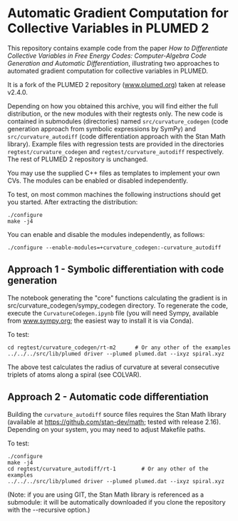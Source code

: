Automatic Gradient Computation for Collective Variables in PLUMED 2
========================================

This repository contains example code from the paper *How to
Differentiate Collective Variables in Free Energy Codes:
Computer-Algebra Code Generation and Automatic Differentiation*,
illustrating two approaches to automated gradient computation for
collective variables in PLUMED.

It is a fork of the PLUMED 2 repository (www.plumed.org) taken at
release v2.4.0.

Depending on how you obtained this archive, you will find either the
full distribution, or the new modules with their regtests only. The
new code is contained in submodules (directories) named
`src/curvature_codegen` (code generation approach from symbolic
expressions by SymPy) and `src/curvature_autodiff` (code
differentiation approach with the Stan Math library). Example files
with regression tests are provided in the directories
`regtest/curvature_codegen` and `regtest/curvature_autodiff`
respectively.  The rest of PLUMED 2 repository is unchanged.

You may use the supplied C++ files as templates to implement your own
CVs. The modules can be enabled or disabled independently.

To test, on most common machines the following instructions should get
you started. After extracting the distribution:

    ./configure 
    make -j4

You can enable and disable the modules independently, as follows:

    ./configure --enable-modules=+curvature_codegen:-curvature_autodiff



Approach 1 - Symbolic differentiation with code generation
--------------------

The notebook generating the "core" functions calculating the gradient
is in src/curvature_codegen/sympy_codegen directory. To regenerate the
code, execute the `CurvatureCodegen.ipynb` file (you will need Sympy,
available from www.sympy.org; the easiest way to install it is via
Conda).

To test:

    cd regtest/curvature_codegen/rt-m2		# Or any other of the examples
    ../../../src/lib/plumed driver --plumed plumed.dat --ixyz spiral.xyz

The above test calculates the radius of curvature at several consecutive
triplets of atoms along a spiral (see COLVAR).



Approach 2 - Automatic code differentiation
--------------------

Building the `curvature_autodiff` source files requires the Stan Math
library (available at https://github.com/stan-dev/math; tested with
release 2.16). Depending on your system, you may need to adjust
Makefile paths.

To test:

    ./configure 
    make -j4
    cd regtest/curvature_autodiff/rt-1        # Or any other of the examples
    ../../../src/lib/plumed driver --plumed plumed.dat --ixyz spiral.xyz

(Note: if you are using GIT, the Stan Math library is referenced as a
submodule: it will be automatically downloaded if you clone the
repository with the --recursive option.)






